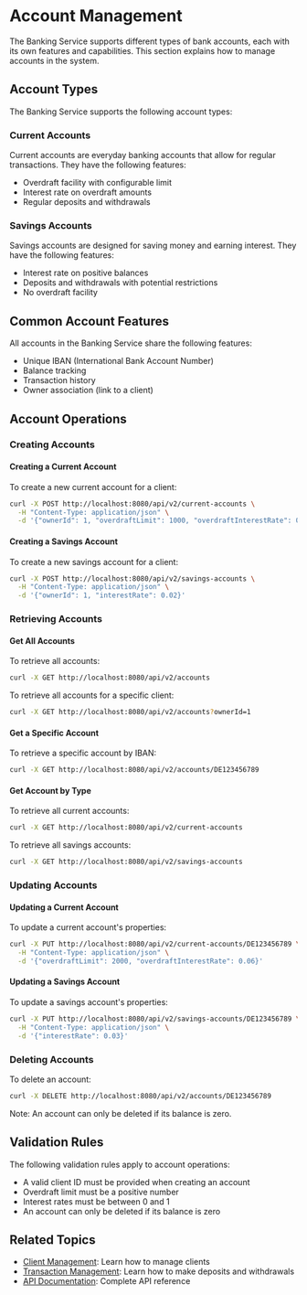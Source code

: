 # Account Management

The Banking Service supports different types of bank accounts, each with its own features and capabilities. This section explains how to manage accounts in the system.

## Account Types

The Banking Service supports the following account types:

### Current Accounts

Current accounts are everyday banking accounts that allow for regular transactions. They have the following features:

- Overdraft facility with configurable limit
- Interest rate on overdraft amounts
- Regular deposits and withdrawals

### Savings Accounts

Savings accounts are designed for saving money and earning interest. They have the following features:

- Interest rate on positive balances
- Deposits and withdrawals with potential restrictions
- No overdraft facility

## Common Account Features

All accounts in the Banking Service share the following features:

- Unique IBAN (International Bank Account Number)
- Balance tracking
- Transaction history
- Owner association (link to a client)

## Account Operations

### Creating Accounts

#### Creating a Current Account

To create a new current account for a client:

```bash
curl -X POST http://localhost:8080/api/v2/current-accounts \
  -H "Content-Type: application/json" \
  -d '{"ownerId": 1, "overdraftLimit": 1000, "overdraftInterestRate": 0.05}'
```

#### Creating a Savings Account

To create a new savings account for a client:

```bash
curl -X POST http://localhost:8080/api/v2/savings-accounts \
  -H "Content-Type: application/json" \
  -d '{"ownerId": 1, "interestRate": 0.02}'
```

### Retrieving Accounts

#### Get All Accounts

To retrieve all accounts:

```bash
curl -X GET http://localhost:8080/api/v2/accounts
```

To retrieve all accounts for a specific client:

```bash
curl -X GET http://localhost:8080/api/v2/accounts?ownerId=1
```

#### Get a Specific Account

To retrieve a specific account by IBAN:

```bash
curl -X GET http://localhost:8080/api/v2/accounts/DE123456789
```

#### Get Account by Type

To retrieve all current accounts:

```bash
curl -X GET http://localhost:8080/api/v2/current-accounts
```

To retrieve all savings accounts:

```bash
curl -X GET http://localhost:8080/api/v2/savings-accounts
```

### Updating Accounts

#### Updating a Current Account

To update a current account's properties:

```bash
curl -X PUT http://localhost:8080/api/v2/current-accounts/DE123456789 \
  -H "Content-Type: application/json" \
  -d '{"overdraftLimit": 2000, "overdraftInterestRate": 0.06}'
```

#### Updating a Savings Account

To update a savings account's properties:

```bash
curl -X PUT http://localhost:8080/api/v2/savings-accounts/DE123456789 \
  -H "Content-Type: application/json" \
  -d '{"interestRate": 0.03}'
```

### Deleting Accounts

To delete an account:

```bash
curl -X DELETE http://localhost:8080/api/v2/accounts/DE123456789
```

Note: An account can only be deleted if its balance is zero.

## Validation Rules

The following validation rules apply to account operations:

- A valid client ID must be provided when creating an account
- Overdraft limit must be a positive number
- Interest rates must be between 0 and 1
- An account can only be deleted if its balance is zero

## Related Topics

- [Client Management](client-management.md): Learn how to manage clients
- [Transaction Management](transaction-management.md): Learn how to make deposits and withdrawals
- [API Documentation](api-documentation.md): Complete API reference
